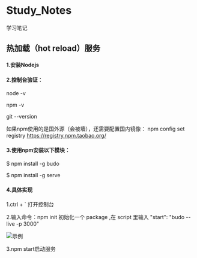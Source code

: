 # Study_Notes
学习笔记

## 热加载（hot reload）服务

#### 1.安装Nodejs

#### 2.控制台验证：
  node -v
  
  npm -v
  
  git --version

如果npm使用的是国外源（会被墙），还需要配置国内镜像：
npm config set registry https://registry.npm.taobao.org/

#### 3.使用npm安装以下模块：

$ npm install -g budo 

$ npm install -g serve

#### 4.具体实现
1.ctrl + ` 打开控制台

2.输入命令：npm init 初始化一个 package ,在 script 里输入 "start": "budo --live -p 3000"

![示例]()
  
3.npm start启动服务


